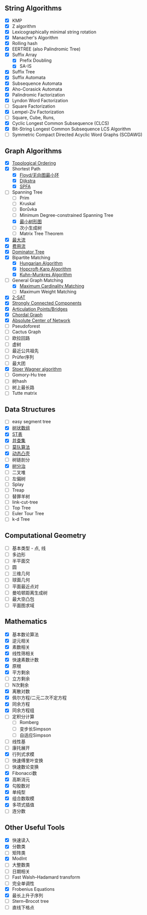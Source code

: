 ## String Algorithms

+ [x] KMP
+ [x] Z algorithm
+ [x] Lexicographically minimal string rotation
+ [x] Manacher's Algorithm
+ [x] Rolling hash
+ [x] EERTREE (also Palindromic Tree)
+ [x] Suffix Array
  + [x] Prefix Doubling
  + [x] SA-IS
+ [x] Suffix Tree
+ [x] Suffix Automata
+ [x] Subsequence Automata
+ [x] Aho-Corasick Automata
+ [x] Palindromic Factorization
+ [x] Lyndon Word Factorization
+ [ ] Square Factorization
+ [x] Lempel-Ziv Factorization
+ [ ] Square, Cube, Runs, 
+ [x] Cyclic Longest Common Subsequence (CLCS)
+ [x] Bit-String Longest Common Subsequence LCS Algorithm
+ [ ] Symmetric Compact Directed Acyclic Word Graphs (SCDAWG)

## Graph Algorithms

+ [x] [Topological Ordering](GraphUtility/TopoSort.cc)
+ [x] Shortest Path
  + [x] [Floyd/无向图最小环](GraphUtility/Floyd.cc)
  + [x] [Dijkstra](GraphUtility/shortest-path.cc)
  + [x] [SPFA](GraphUtility/shortest-path.cc)
+ [ ] Spanning Tree
  + [ ] Prim
  + [ ] Kruskal
  + [ ] Borůvka
  + [ ] Minimum Degree-constrained Spanning Tree
  + [x] [最小树形图](GraphUtility/Edmonds.cc)
  + [ ] 次小生成树
  + [ ] Matrix Tree Theorem
+ [x] [最大流](GraphUtility/NetworkFlow.cc)
+ [x] [费用流](GraphUtility/CostFlow.cc)
+ [x] [Dominator Tree](GraphUtility/DominatorTree.cc)
+ [x] Bipartite Matching 
  + [x] [Hungarian Algorithm](GraphUtility/Hungarian.cc)
  + [x] [Hopcroft-Karp Algorithm](GraphUtility/Hopcroft.cc)
  + [x] [Kuhn-Munkres Algorithm](GraphUtility/KuhnMunkres.cc)
+ [ ] General Graph Matching
  + [x] [Maximum Cardinality Matching](GraphUtility/Blossom.cc)
  + [ ] Maximum Weight Matching
+ [x] [2-SAT](GraphUtility/TwoSat.cc)
+ [x] [Strongly Connected Components](GraphUtility/SCC.cc)
+ [x] [Articulation Points/Bridges](gGraphUtility/ArticulationPoints.cc)
+ [x] [Chordal Graph](GraphUtility/ChordalGraph.cc)
+ [x] [Absolute Center of Network](GraphUtility/KarivHakimi.cc)
+ [ ] Pseudoforest
+ [ ] Cactus Graph
+ [ ] 欧拉回路
+ [ ] 虚树
+ [ ] 最近公共祖先
+ [ ] Prüfer序列
+ [ ] 最大团
+ [x] [Stoer Wagner algorithm](GraphUtility/StoerWagner.cc)
+ [ ] Gomory-Hu tree
+ [ ] 树hash
+ [ ] 树上最长路
+ [ ] Tutte matrix

## Data Structures

+ [ ] easy segment tree
+ [x] [树状数组](data-structure/FenwickTree.cc)
+ [x] [ST表](data-structure/SparseTable.cc)
+ [x] [并查集](data-structure/Disjoint-Set.cc)
+ [ ] [莫队算法](data-structure/Sqrt-Decomposition.cc)
+ [x] [动态凸壳](data-structure/DynamicConvexHull.cc)
+ [ ] 树链剖分
+ [x] [树分治](data-structure/Centroid-Decomposition.cc)
+ [ ] 二叉堆
+ [ ] 左偏树
+ [ ] Splay
+ [ ] Treap
+ [ ] 替罪羊树
+ [ ] link-cut-tree
+ [ ] Top Tree
+ [ ] Euler Tour Tree
+ [ ] k-d Tree

## Computational Geometry

+ [ ] 基本类型 - 点, 线
+ [ ] 多边形
+ [ ] 半平面交
+ [ ] 圆
+ [ ] 三维几何
+ [ ] 球面几何
+ [ ] 平面最近点对
+ [ ] 曼哈顿距离生成树
+ [ ] 最大空凸包
+ [ ] 平面图求域

## Mathematics

+ [x] 基本数论算法
+ [x] 逆元相关
+ [x] 素数相关
+ [x] 线性筛相关
+ [x] 快速素数计数
+ [x] 原根
+ [x] 平方剩余
+ [ ] 立方剩余
+ [ ] N次剩余
+ [x] 离散对数
+ [x] 佩尔方程/二元二次不定方程
+ [x] 同余方程
+ [x] 同余方程组
+ [ ] 定积分计算
  + [ ] Romberg
  + [ ] 变步长Simpson
  + [ ] 自适应Simpson
+ [ ] 线性基
+ [ ] 康托展开
+ [x] 行列式求模
+ [ ] 快速傅里叶变换
+ [ ] 快速数论变换
+ [x] Fibonacci数
+ [x] 高斯消元
+ [x] 勾股数对
+ [x] 单纯型
+ [x] 组合数取模
+ [x] 多项式插值
+ [ ] 连分数

## Other Useful Tools

+ [x] 快速读入
+ [x] 分数类
+ [ ] 矩阵类
+ [x] ModInt
+ [ ] 大整数类
+ [ ] 日期相关
+ [ ] Fast Walsh–Hadamard transform
+ [ ] 完全单调性
+ [x] Frobenius Equations
+ [x] 最长上升子序列
+ [ ] Stern–Brocot tree
+ [ ] 直线下格点
